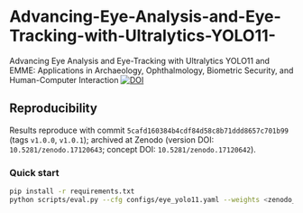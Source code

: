# Advancing-Eye-Analysis-and-Eye-Tracking-with-Ultralytics-YOLO11-
Advancing Eye Analysis and Eye-Tracking with Ultralytics YOLO11 and EMME: Applications in Archaeology, Ophthalmology, Biometric Security, and Human-Computer Interaction
[![DOI](https://zenodo.org/badge/DOI/10.5281/zenodo.17120643.svg)](https://doi.org/10.5281/zenodo.17120643)

## Reproducibility

Results reproduce with commit `5cafd160384b4cdf84d58c8b71ddd8657c701b99` (tags `v1.0.0`, `v1.0.1`);
archived at Zenodo (version DOI: `10.5281/zenodo.17120643`; concept DOI: `10.5281/zenodo.17120642`).

### Quick start
```bash
pip install -r requirements.txt
python scripts/eval.py --cfg configs/eye_yolo11.yaml --weights <zenodo_or_path> --seed 42
